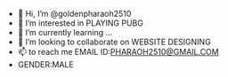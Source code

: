 - 👋 Hi, I’m @goldenpharaoh2510
- 👀 I’m interested in PLAYING PUBG
- 🌱 I’m currently learning ...
- 💞️ I’m looking to collaborate on WEBSITE DESIGNING
- 📫 to reach me                      EMAIL ID:PHARAOH2510@GMAIL.COM
-  GENDER:MALE
<!---
goldenpharaoh2510/goldenpharaoh2510 is a ✨ special ✨ repository because its `README.md` (this file) appears on your GitHub profile.
You can click the Preview link to take a look at your changes.
--->
